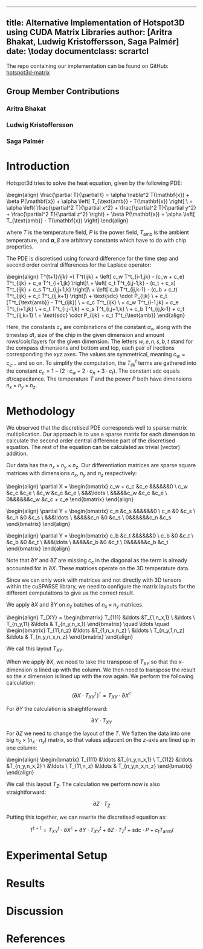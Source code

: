 <!---
Compile to PDF
> pandoc report.md -o report.pdf -Vcolorlinks=true
Compile to .tex
> pandoc report.md -o report.tex
-->
---
title: Alternative Implementation of Hotspot3D using CUDA Matrix Libraries
author: [Aritra Bhakat, Ludwig Kristoffersson, Saga Palmér]
date: \today
documentclass: scrartcl
---

The repo containing our implementation can be found on GitHub: [hotspot3d-matrix](https://github.com/arrebarritra/hotspot3d-matrix)


<!---
A summary of each group member's contributions
-->
## Group Member Contributions

### Aritra Bhakat


### Ludwig Kristoffersson


### Saga Palmér

<!---
Introduction. Provide some background on the performed problem
-->
# Introduction

Hotspot3d tries to solve the heat equation, given by the following PDE:

\begin{align}
    \frac{\partial T}{\partial t} = \alpha \nabla^2 T(\mathbf{x}) + \beta P(\mathbf{x}) + \alpha \left[ T_{\text{amb}} - T(\mathbf{x}) \right] \\
    = \alpha \left( \frac{\partial^2 T}{\partial x^2} + \frac{\partial^2 T}{\partial y^2} + \frac{\partial^2 T}{\partial z^2} \right) + \beta P(\mathbf{x}) + \alpha \left[ T_{\text{amb}} - T(\mathbf{x}) \right]
\end{align}

where $T$ is the temperature field, $P$ is the power field, $T_{\text{amb}}$ is the ambient temperature, and $\mathbf{\alpha}, \beta$ are arbitrary constants which have to do with chip properties.

The PDE is discretised using forward difference for the time step and second order central differences for the Laplace operator:

\begin{align}
    T^{t+1}_{ijk} =\\
    T^t_{ijk}
    + \left[ c_w T^t_{i-1,jk} - (c_w + c_e) T^t_{ijk} + c_e T^t_{i+1,jk} \right]\\
    + \left[ c_t T^t_{i,j-1,k} - (c_t + c_s) T^t_{ijk} + c_s T^t_{i,j+1,k} \right]\\
    + \left[ c_b T^t_{ij,k-1} - (c_b + c_t) T^t_{ijk} + c_t T^t_{ij,k+1} \right]\\
    + \text{sdc} \cdot P_{ijk} \\
    + c_t [T^t_{\text{amb}} - T^t_{ijk}] \\
    = c_c T^t_{ijk} \\
    + c_w T^t_{i-1,jk} + c_e T^t_{i+1,jk} \\
    + c_t T^t_{i,j-1,k} + c_s T^t_{i,j+1,k} \\
    + c_b T^t_{ij,k-1} + c_t T^t_{ij,k+1} \\
    + \text{sdc} \cdot P_{ijk} + c_t T^t_{\text{amb}}
\end{align}

Here, the constants $c_x$ are combinations of the constant $\alpha_x$, along with the timestep $dt$, size of the chip in the given dimension and amount rows/cols/layers for the given dimension. The letters $w,e,n,s,b,t$ stand for the compass dimensions and bottom and top, each pair of irections corresponding the $xyz$ axes. The values are symmetrical, meaning $c_w = c_e \ldots$ and so on. To simplify the computation, the $T^t_{ijk}$ terms are gathered into the constant $c_c = 1 - (2 \cdot c_w + 2 \cdot c_n + 3 \cdot c_t)$. The constant $\text{sdc}$ equals $dt / \text{capacitance}$. The temperature $T$ and the power $P$ both have dimensions $n_x \times n_y \times n_z$.

<!---
Methodology. Explain all the different steps in your implementation 
-->
# Methodology

We observed that the discretised PDE corresponds well to sparse matrix multiplication. Our approach is to use a sparse matrix for each dimension to calculate the second order central difference part of the discretised equation. The rest of the equation can be calculated as trivial (vector) addition.

Our data has the $n_x \times n_y \times n_z$. Our differentiation matrices are sparse square matrices with dimensions $n_x$, $n_y$ and $n_z$ respectively:

\begin{align}
    \partial X =
    \begin{bmatrix}
    c_w + c_c   &c_e    &&&&&&0 \\
    c_w     &c_c   &c_e \\
    &c_w    &c_c    &c_e \\
    &&&\ldots \\
    &&&&&c_w    &c_c   &c_e \\
    0&&&&&&c_w   &c_c + c_e
    \end{bmatrix}
\end{align}

\begin{align}
    \partial Y =
    \begin{bmatrix}
    c_n   &c_s    &&&&&&0 \\
    c_n     &0   &c_s \\
    &c_n    &0    &c_s \\
    &&&\ldots \\
    &&&&&c_n    &0   &c_s \\
    0&&&&&&c_n   &c_s
    \end{bmatrix}
\end{align}

\begin{align}
    \partial Y =
    \begin{bmatrix}
    c_b   &c_t    &&&&&&0 \\
    c_b     &0   &c_t \\
    &c_b    &0    &c_t \\
    &&&\ldots \\
    &&&&&c_b    &0   &c_t \\
    0&&&&&&c_b   &c_t
    \end{bmatrix}
\end{align}

Note that $\partial Y$ and $\partial Z$ are missing $c_c$ in the diagonal as the term is already accounted for in $\partial X$. These matrices operate on the 3D temperature data.

Since we can only work with matrices and not directly with 3D tensors within the cuSPARSE library, we need to configure the matrix layouts for the different computations to give us the correct result.

We apply $\partial X$ and $\partial Y$ on $n_z$ batches of $n_x \times n_y$ matrices.

\begin{align}
    T_{XY} =
    \begin{bmatrix}
    T_{111} &\ldots &T_{1,n_x,1} \\
    &\ldots \\
    T_{n_y,11} &\ldots & T_{n_y,n_x,1}
    \end{bmatrix}
    \quad
    \ldots
    \quad
    \begin{bmatrix}
    T_{11,n_z} &\ldots &T_{1,n_x,n_z} \\
    &\ldots \\
    T_{n_y,1,n_z} &\ldots & T_{n_y,n_x,n_z}
    \end{bmatrix}
\end{align}

We call this layout $T_{XY}$.

When we apply $\partial X$, we need to take the transpose of $T_{XY}$ so that the $x$-dimension is lined up with the column. We then need to transpose the result so the $x$ dimension is lined up with the row again. We perform the following calculation:

$$
\left( \partial X \cdot T^{\intercal}_{XY} \right)^{\intercal} =  T_{XY} \cdot\partial X^{\intercal}
$$

For $\partial Y$ the calculation is straightforward:

$$
\partial Y \cdot T_{XY}
$$

For $\partial Z$ we need to change the layout of the $T$. We flatten the data into one big $n_z \times (n_x \cdot n_y)$ matrix, so that values adjacent on the $z$-axis are lined up in one column:

\begin{align}
    \begin{bmatrix}
    T_{111} &\ldots &T_{n_y,n_x,1} \\
    T_{112} &\ldots &T_{n_y,n_x,2} \\
    &\ldots \\
    T_{11,n_z} &\ldots & T_{n_y,n_x,n_z}
    \end{bmatrix}
\end{align}

We call this layout $T_Z$. The calculation we perform now is also straightforward:

$$
\partial Z \cdot T_{Z}
$$

Putting this together, we can rewrite the discretised equation as:

$$
T^{t+1} = T^{t}_{XY} \cdot \partial X^{\intercal} + \partial Y \cdot T^{t}_{XY} + \partial Z \cdot T^t_Z + \text{sdc} \cdot P + c_t T_{\text{amb}} I
$$

<!---

TODO: Write how we implement this in practice
- Ping pong buffers
- Matrix layouts
- Using column major format to rewrite T_row * dX_row^T -> dX_col * T_col (see cusparseSpMM docs)
- cublasSaxpy for adding sdc * P
- kernel for adding ct * T_amb
- Write about implementation oriented things that might affect performance, ex. unified memory

-->

<!---
Experimental Setup. Describe the GPU platform (both software and hardware) you used for your project and the tools you used.
-->
# Experimental Setup


<!---
Results. Present the validation tests, together with performance/profiling results.
-->
# Results


<!---
Discussion and Conclusion. Discuss the performance results critically. Describe the challenges and limitations of your work and future works if you are given more time. If optimizations are included, discuss the optimization and their performance result.
-->
# Discussion


<!---
References. Provide a list of articles and books you consulted for preparing the project.
-->
# References

